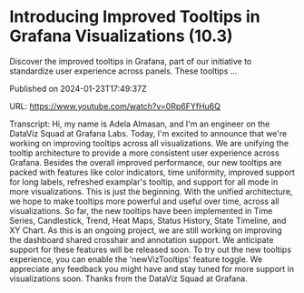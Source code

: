 # Introducing Improved Tooltips in Grafana Visualizations (10.3)

Discover the improved tooltips in Grafana, part of our initiative to standardize user experience across panels. These tooltips ...

Published on 2024-01-23T17:49:37Z

URL: https://www.youtube.com/watch?v=0Rp6FYfHu6Q

Transcript: Hi, my name is Adela Almasan, and I'm an engineer
on the DataViz Squad at Grafana Labs. Today, I'm excited to announce that we're
working on improving tooltips across all visualizations. We are unifying the tooltip architecture to
provide a more consistent user experience across Grafana. Besides the overall improved performance,
our new tooltips are packed with features like color indicators, time uniformity, improved
support for long labels, refreshed examplar's tooltip, and support for all mode in more
visualizations. This is just the beginning. With the unified architecture, we hope to
make tooltips more powerful and useful over time, across all visualizations. So far, the new tooltips have been implemented
in Time Series, Candlestick, Trend, Heat Maps, Status History, State Timeline, and XY Chart. As this is an ongoing project, we are still
working on improving the dashboard shared crosshair and annotation support. We anticipate support for these features will
be released soon. To try out the new tooltips experience, you
can enable the 'newVizTooltips' feature toggle. We appreciate any feedback you might have
and stay tuned for more support in visualizations soon. Thanks from the DataViz Squad at Grafana.

